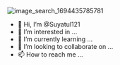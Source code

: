 ![image_search_1694435785781](https://github.com/Suyatul121/Suyatul121/assets/147089588/d0e5be12-a1e5-4e05-9146-3654cb1f7f3b)
- 👋 Hi, I’m @Suyatul121
- 👀 I’m interested in ...
- 🌱 I’m currently learning ...
- 💞️ I’m looking to collaborate on ...
- 📫 How to reach me ...

<!---
Suyatul121/Suyatul121 is a ✨ special ✨ repository because its `README.md` (this file) appears on your GitHub profile.
You can click the Preview link to take a look at your changes.
--->
